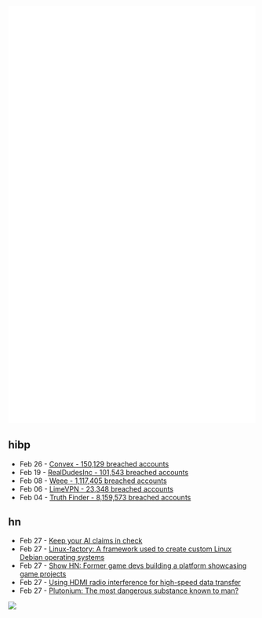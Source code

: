 ![Metrics](https://raw.githubusercontent.com/phixion/phixion/master/metrics.svg)

## hibp

<!--
for https://github.com/phixion/phixion/blob/main/.github/workflows/feeds.yml
-->
<!--START_SECTION:haveibeenpwnd-->
- Feb 26 - [Convex - 150,129 breached accounts](https://haveibeenpwned.com/PwnedWebsites#Convex)
- Feb 19 - [RealDudesInc - 101,543 breached accounts](https://haveibeenpwned.com/PwnedWebsites#RealDudesInc)
- Feb 08 - [Weee - 1,117,405 breached accounts](https://haveibeenpwned.com/PwnedWebsites#Weee)
- Feb 06 - [LimeVPN - 23,348 breached accounts](https://haveibeenpwned.com/PwnedWebsites#LimeVPN)
- Feb 04 - [Truth Finder - 8,159,573 breached accounts](https://haveibeenpwned.com/PwnedWebsites#TruthFinder)
<!--END_SECTION:haveibeenpwnd-->

## hn

<!--
for https://github.com/phixion/phixion/blob/main/.github/workflows/feeds.yml
-->
<!--START_SECTION:hn-->
- Feb 27 - [Keep your AI claims in check](https://www.ftc.gov/business-guidance/blog/2023/02/keep-your-ai-claims-check)
- Feb 27 - [Linux-factory: A framework used to create custom Linux Debian operating systems](https://github.com/clayrisser/linux-factory)
- Feb 27 - [Show HN: Former game devs building a platform showcasing game projects](https://projectgoobii.com/)
- Feb 27 - [Using HDMI radio interference for high-speed data transfer](https://www.windytan.com/2023/02/using-hdmi-radio-interference-for-high.html)
- Feb 27 - [Plutonium: The most dangerous substance known to man?](https://worksinprogress.co/issue/the-most-dangerous-substance-known-to-man)
<!--END_SECTION:hn-->

<!--
for https://yhype.me
-->
![](https://hit.yhype.me/github/profile?user_id=13013670)
